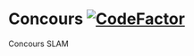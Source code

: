 # Concours [![CodeFactor](https://www.codefactor.io/repository/github/rushulyte/concours/badge)](https://www.codefactor.io/repository/github/rushulyte/concours)
Concours SLAM

